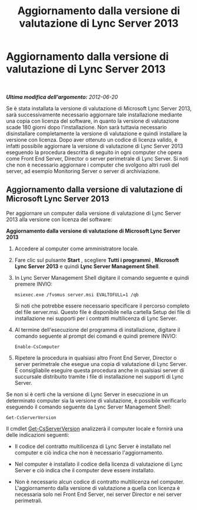 ﻿---
title: Aggiornamento dalla versione di valutazione di Lync Server 2013
TOCTitle: Aggiornamento dalla versione di valutazione di Lync Server 2013
ms:assetid: 62a88180-4289-4a2a-9cb9-1b9899344a63
ms:mtpsurl: https://technet.microsoft.com/it-it/library/Gg521005(v=OCS.15)
ms:contentKeyID: 49300772
ms.date: 08/24/2015
mtps_version: v=OCS.15
ms.translationtype: HT
---

# Aggiornamento dalla versione di valutazione di Lync Server 2013

 

_**Ultima modifica dell'argomento:** 2012-06-20_

Se è stata installata la versione di valutazione di Microsoft Lync Server 2013, sarà successivamente necessario aggiornare tale installazione mediante una copia con licenza del software, in quanto la versione di valutazione scade 180 giorni dopo l'installazione. Non sarà tuttavia necessario disinstallare completamente la versione di valutazione e quindi installare la versione con licenza. Dopo aver ottenuto un codice di licenza valido, è infatti possibile aggiornare la versione di valutazione di Lync Server 2013 eseguendo la procedura descritta di seguito in ogni computer che opera come Front End Server, Director o server perimetrale di Lync Server. Si noti che non è necessario aggiornare i computer che svolgono altri ruoli del server, ad esempio Monitoring Server o server di archiviazione.

## Aggiornamento dalla versione di valutazione di Microsoft Lync Server 2013

Per aggiornare un computer dalla versione di valutazione di Lync Server 2013 alla versione con licenza del software:

**Aggiornamento dalla versione di valutazione di Microsoft Lync Server 2013**

1.  Accedere al computer come amministratore locale.

2.  Fare clic sul pulsante **Start** , scegliere **Tutti i programmi** , **Microsoft Lync Server 2013** e quindi **Lync Server Management Shell**.

3.  In Lync Server Management Shell digitare il comando seguente e quindi premere INVIO:
    
        msiexec.exe /fvomus server.msi EVALTOFULL=1 /qb
    
    Si noti che potrebbe essere necessario specificare il percorso completo del file server.msi. Questo file è disponibile nella cartella Setup dei file di installazione nei supporti per i contratti multilicenza di Lync Server.

4.  Al termine dell'esecuzione del programma di installazione, digitare il comando seguente al prompt dei comandi e quindi premere INVIO:
    
        Enable-CsComputer

5.  Ripetere la procedura in qualsiasi altro Front End Server, Director o server perimetrale che esegue una copia di valutazione di Lync Server. È consigliabile eseguire questa procedura anche in qualsiasi server di succursale distribuito tramite i file di installazione nei supporti di Lync Server.

Se non si è certi che la versione di Lync Server in esecuzione in un determinato computer sia la versione di valutazione, è possibile verificarlo eseguendo il comando seguente da Lync Server Management Shell:

    Get-CsServerVersion

Il cmdlet [Get-CsServerVersion](https://docs.microsoft.com/en-us/powershell/module/skype/Get-CsServerVersion) analizzerà il computer locale e fornirà una delle indicazioni seguenti:

  - Il codice del contratto multilicenza di Lync Server è installato nel computer e ciò indica che non è necessario l'aggiornamento.

  - Nel computer è installato il codice della licenza di valutazione di Lync Server e ciò indica che il computer deve essere installato.

  - Non è necessario alcun codice di contratto multilicenza nel computer. L'aggiornamento dalla versione di valutazione a quella con licenza è necessaria solo nei Front End Server, nei server Director e nei server perimetrali.

